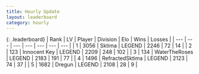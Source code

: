 ```yaml
---
title: Hourly Update
layout: leaderboard
category: hourly
---
```


{: .leaderboard}
| Rank | LV | Player | Division | Elo | Wins | Losses |
| --- | --- | --- | --- | --- | --- | --- |
| <span data-change="0">1</span> | 3056 | <span title="ID: 353063">Sktima</span> | LEGEND | <span data-change="0">2246</span> | <span data-change="0">72</span> | <span data-change="0">14</span> |
| <span data-change="0">2</span> | 123 | <span title="ID: 773025">Innocent Key</span> | LEGEND | <span data-change="0">2209</span> | <span data-change="0">248</span> | <span data-change="0">102</span> |
| <span data-change="0">3</span> | 134 | <span title="ID: 773086">WaterTheRoses</span> | LEGEND | <span data-change="0">2183</span> | <span data-change="0">191</span> | <span data-change="0">77</span> |
| <span data-change="1">4</span> | 1496 | <span title="ID: 402846">RefractedSktima</span> | LEGEND | <span data-change="0">2123</span> | <span data-change="0">74</span> | <span data-change="0">37</span> |
| <span data-change="1">5</span> | 1682 | <span title="ID: 337810">Dregun</span> | LEGEND | <span data-change="0">2108</span> | <span data-change="0">28</span> | <span data-change="0">9</span> |